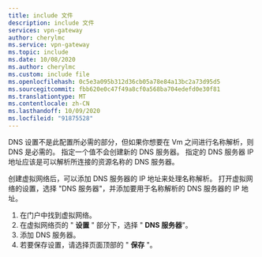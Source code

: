 ```yaml
---
title: include 文件
description: include 文件
services: vpn-gateway
author: cherylmc
ms.service: vpn-gateway
ms.topic: include
ms.date: 10/08/2020
ms.author: cherylmc
ms.custom: include file
ms.openlocfilehash: 0c5e3a095b312d36cb05a78e84a13bc2a73d95d5
ms.sourcegitcommit: fbb620e0c47f49a8cf0a568ba704edefd0e30f81
ms.translationtype: MT
ms.contentlocale: zh-CN
ms.lasthandoff: 10/09/2020
ms.locfileid: "91875528"
---
```

DNS 设置不是此配置所必需的部分，但如果你想要在 Vm 之间进行名称解析，则 DNS 是必需的。 指定一个值不会创建新的 DNS 服务器。 指定的 DNS 服务器 IP 地址应该是可以解析所连接的资源名称的 DNS 服务器。

创建虚拟网络后，可以添加 DNS 服务器的 IP 地址来处理名称解析。 打开虚拟网络的设置，选择 "DNS 服务器"，并添加要用于名称解析的 DNS 服务器的 IP 地址。

1. 在门户中找到虚拟网络。
2. 在虚拟网络页的 " **设置** " 部分下，选择 " **DNS 服务器**"。
3. 添加 DNS 服务器。
4. 若要保存设置，请选择页面顶部的 " **保存** "。